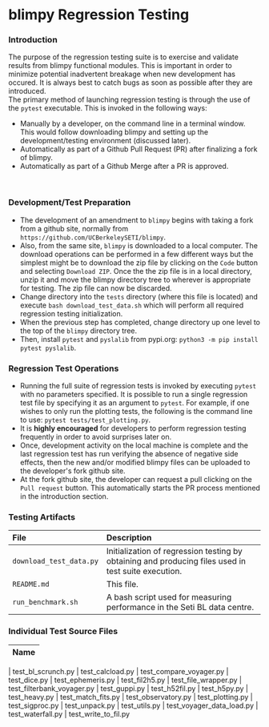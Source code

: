 
blimpy Regression Testing
=============================


### Introduction

The purpose of the regression testing suite is to exercise and validate results from blimpy functional modules.  This is important in order to minimize potential inadvertent breakage when new development has occured. It is always best to catch bugs as soon as possible after they are introduced.
<br>
The primary method of launching regression testing is through the use of the `pytest` executable.  This is invoked in the following ways:
* Manually by a developer, on the command line in a terminal window.  This would follow downloading blimpy and setting up the development/testing environment (discussed later). 
* Automatically as part of a Github Pull Request (PR) after finalizing a fork of blimpy.
* Automatically as part of a Github Merge after a PR is approved.
<br>

### Development/Test Preparation

* The development of an amendment to `blimpy` begins with taking a fork from a github site, normally from `https://github.com/UCBerkeleySETI/blimpy`.
* Also, from the same site, `blimpy` is downloaded to a local computer.  The download operations can be performed in a few different ways but the simplest might be to download the zip file by clicking on the `Code` button and selecting `Download ZIP`.  Once the the zip file is in a local directory, unzip it and move the blimpy directory tree to wherever is appropriate for testing.  The zip file can now be discarded.
* Change directory into the `tests` directory (where this file is located) and execute `bash download_test_data.sh` which will perform all required regression testing initialization.
* When the previous step has completed, change directory up one level to the top of the `blimpy` directory tree.
* Then, install `pytest` and `pyslalib` from pypi.org: `python3 -m pip install pytest pyslalib`.

### Regression Test Operations

* Running the full suite of regression tests is invoked by executing `pytest` with no parameters specified.  It is possible to run a single regression test file by specifying it as an argument to `pytest`.  For example, if one wishes to only run the plotting tests, the following is the command line to use: `pytest tests/test_plotting.py`.
* It is **highly encouraged** for developers to perform regression testing frequently in order to avoid surprises later on.
* Once, development activity on the local machine is complete and the last regression test has run verifying the absence of negative side effects, then the new and/or modified blimpy files can be uploaded to the developer's fork github site.
* At the fork github site, the developer can request a pull clicking on the `Pull request` button.  This automatically starts the PR process mentioned in the introduction section.

### Testing Artifacts

|    File    | Description |
| :-- | :-- |
| `download_test_data.py` | Initialization of regression testing by obtaining and producing files used in test suite execution. |
| `README.md` | This file. |
| `run_benchmark.sh` | A bash script used for measuring performance in the Seti BL data centre. |

### Individual Test Source Files

| Name |
| :-- |

| test_bl_scrunch.py
| test_calcload.py
| test_compare_voyager.py
| test_dice.py
| test_ephemeris.py
| test_fil2h5.py
| test_file_wrapper.py
| test_filterbank_voyager.py
| test_guppi.py
| test_h52fil.py
| test_h5py.py
| test_heavy.py
| test_match_fits.py
| test_observatory.py
| test_plotting.py
| test_sigproc.py
| test_unpack.py
| test_utils.py
| test_voyager_data_load.py
| test_waterfall.py
| test_write_to_fil.py

